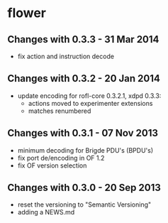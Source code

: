 flower
======

Changes with 0.3.3 - 31 Mar 2014
--------------------------------

* fix action and instruction decode

Changes with 0.3.2 - 20 Jan 2014
--------------------------------

* update encoding for rofl-core 0.3.2.1, xdpd 0.3.3:
  - actions moved to experimenter extensions
  - matches renumbered

Changes with 0.3.1 - 07 Nov 2013
--------------------------------

* minimum decoding for Brigde PDU's (BPDU's)
* fix port de/encoding in OF 1.2
* fix OF version selection

Changes with 0.3.0 - 20 Sep 2013
--------------------------------

* reset the versioning to "Semantic Versioning"
* adding a NEWS.md
